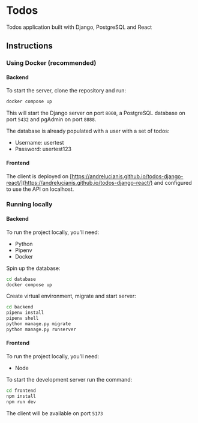 # Todos

Todos application built with Django, PostgreSQL and React

## Instructions

### Using Docker (recommended)

#### Backend

To start the server, clone the repository and run:

```bash
docker compose up
```

This will start the Django server on port `8000`, a PostgreSQL database on port `5432` and pgAdmin on port `8888`.

The database is already populated with a user with a set of todos:
- Username: usertest
- Password: usertest123

#### Frontend

The client is deployed on [https://andrelucianis.github.io/todos-django-react/](https://andrelucianis.github.io/todos-django-react/) and configured to use the API on localhost.

### Running locally

#### Backend

To run the project locally, you'll need:
- Python
- Pipenv
- Docker

Spin up the database:

```bash
cd database
docker compose up
```

Create virtual environment, migrate and start server:

```bash
cd backend
pipenv install
pipenv shell
python manage.py migrate
python manage.py runserver
```

#### Frontend

To run the project locally, you'll need:
- Node

To start the development server run the command:

```bash
cd frontend
npm install
npm run dev
```

The client will be available on port `5173`
